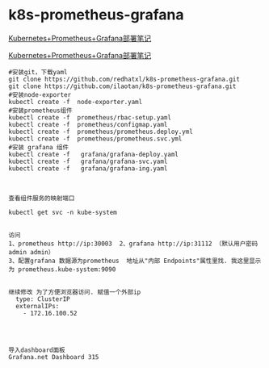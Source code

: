 # k8s-prometheus-grafana

[Kubernetes+Prometheus+Grafana部署笔记](http://blog.51cto.com/blogger/publish/2160569)  

[Kubernetes+Prometheus+Grafana部署笔记](https://www.cnblogs.com/yangxiaochu/p/10838570.html)  


```
#安装git，下载yaml
git clone https://github.com/redhatxl/k8s-prometheus-grafana.git
git clone https://github.com/ilaotan/k8s-prometheus-grafana.git
#安装node-exporter
kubectl create -f  node-exporter.yaml 
#安装prometheus组件
kubectl create -f  prometheus/rbac-setup.yaml
kubectl create -f  prometheus/configmap.yaml 
kubectl create -f  prometheus/prometheus.deploy.yml 
kubectl create -f  prometheus/prometheus.svc.yml 
#安装 grafana 组件
kubectl create -f   grafana/grafana-deploy.yaml
kubectl create -f   grafana/grafana-svc.yaml
kubectl create -f   grafana/grafana-ing.yaml



查看组件服务的映射端口

kubectl get svc -n kube-system


访问
1、prometheus http://ip:30003  2、grafana http://ip:31112 （默认用户密码 admin admin）
3、配置grafana 数据源为prometheus  地址从"内部 Endpoints"属性里找. 我这里显示为 prometheus.kube-system:9090
 

继续修改 为了方便浏览器访问. 赋值一个外部ip
  type: ClusterIP
  externalIPs:
    - 172.16.100.52




导入dashboard面板
Grafana.net Dashboard 315
```
